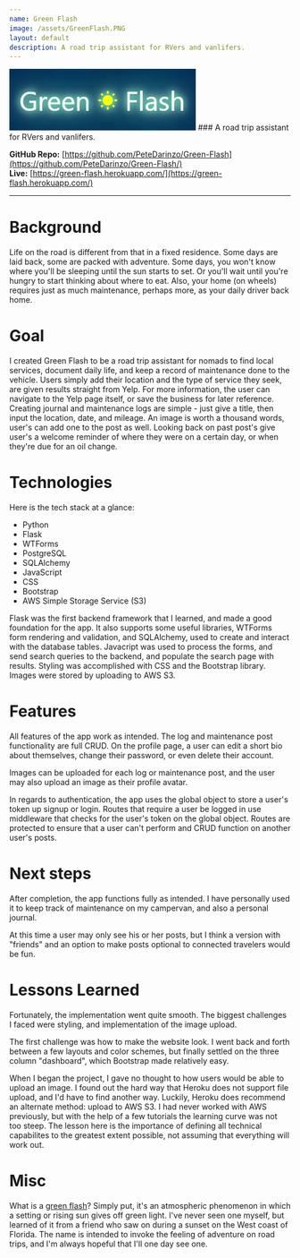 ```yaml
---
name: Green Flash
image: /assets/GreenFlash.PNG
layout: default
description: A road trip assistant for RVers and vanlifers.
---
```


<!-- # Green Flash   -->
<img src="/assets/GreenFlash-logo.PNG" alt="green-flash"  />
### A road trip assistant for RVers and vanlifers.

**GitHub Repo:** [https://github.com/PeteDarinzo/Green-Flash](https://github.com/PeteDarinzo/Green-Flash/)  
**Live:** [https://green-flash.herokuapp.com/](https://green-flash.herokuapp.com/)  

---

# Background

Life on the road is different from that in a fixed residence. Some days are laid back, some are packed with adventure. Some days, you won't know where you'll be sleeping until the sun starts to set. Or you'll wait until you're hungry to start thinking about where to eat. Also, your home (on wheels) requires just as much maintenance, perhaps more, as your daily driver back home.

<!-- <p align="center">
  <img src="/assets/GreenFlash.PNG" alt="green-flash" style="width:100%;" />
</p> -->

# Goal

I created Green Flash to be a road trip assistant for nomads to find local services, document daily life, and keep a record of maintenance done to the vehicle. Users simply add their location and the type of service they seek, are given results straight from Yelp. For more information, the user can navigate to the Yelp page itself, or save the business for later reference. Creating journal and maintenance logs are simple - just give a title, then input the location, date, and mileage. An image is worth a thousand words, user's can add one to the post as well. Looking back on past post's give user's a welcome reminder of where they were on a certain day, or when they're due for an oil change.

<!-- <p align="center">
  <img src="/assets/Log.PNG" alt="green-flash" />
</p> -->

# Technologies

Here is the tech stack at a glance:
- Python
- Flask
- WTForms
- PostgreSQL
- SQLAlchemy
- JavaScript
- CSS
- Bootstrap
- AWS Simple Storage Service (S3)

Flask was the first backend framework that I learned, and made a good foundation for the app. It also supports some useful libraries, WTForms form rendering and validation, and SQLAlchemy, used to create and interact with the database tables. Javacript was used to process the forms, and send search queries to the backend, and populate the search page with results. Styling was accomplished with CSS and the Bootstrap library. Images were stored by uploading to AWS S3.

# Features

All features of the app work as intended. The log and maintenance post functionality are full CRUD. On the profile page, a user can edit a short bio about themselves, change their password, or even delete their account.

Images can be uploaded for each log or maintenance post, and the user may also upload an image as their profile avatar.

In regards to authentication, the app uses the global object to store a user's token up signup or login. Routes that require a user be logged in use middleware that checks for the user's token on the global object. Routes are protected to ensure that a user can't perform and CRUD function on another user's posts.

# Next steps

After completion, the app functions fully as intended. I have personally used it to keep track of maintenance on my campervan, and also a personal journal. 

At this time a user may only see his or her posts, but I think a version with "friends" and an option to make posts optional to connected travelers would be fun.

# Lessons Learned

Fortunately, the implementation went quite smooth. The biggest challenges I faced were styling, and implementation of the image upload. 

The first challenge was how to make the website look. I went back and forth between a few layouts and color schemes, but finally settled on the three column "dashboard", which Bootstrap made relatively easy. 

When I began the project, I gave no thought to how users would be able to upload an image. I found out the hard way that Heroku does not support file upload, and I'd have to find another way. Luckily, Heroku does recommend an alternate method: upload to AWS S3. I had never worked with AWS previously, but with the help of a few tutorials the learning curve was not too steep. The lesson here is the importance of defining all technical capabilites to the greatest extent possible, not assuming that everything will work out.

# Misc

What is a [green flash](https://en.wikipedia.org/wiki/Green_flash)? Simply put, it's an atmospheric phenomenon in which a setting or rising sun gives off green light. I've never seen one myself, but learned of it from a friend who saw on during a sunset on the West coast of Florida. The name is intended to invoke the feeling of adventure on road trips, and I'm always hopeful that I'll one day see one.